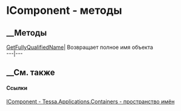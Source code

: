 # IComponent - методы
##  __Методы
[GetFullyQualifiedName](M_Tessa_Applications_Containers_IComponent_GetFullyQualifiedName.htm)|
Возвращает полное имя объекта  
---|---  
## __См. также
#### Ссылки
[IComponent - ](T_Tessa_Applications_Containers_IComponent.htm)
[Tessa.Applications.Containers - пространство
имён](N_Tessa_Applications_Containers.htm)
